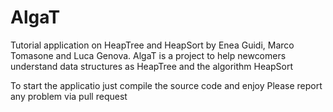 # AlgaT
Tutorial application on HeapTree and HeapSort by Enea Guidi, Marco Tomasone and Luca Genova.
AlgaT is a project to help newcomers understand data structures as HeapTree and the algorithm HeapSort

To start the applicatio just compile the source code and enjoy
Please report any problem via pull request
